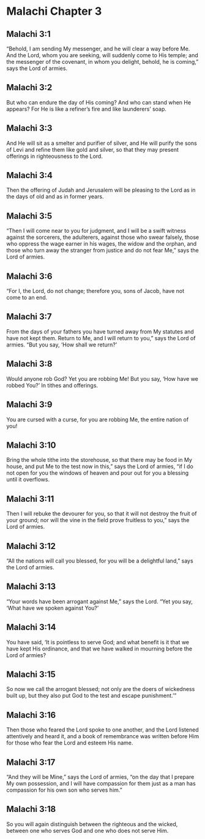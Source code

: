 # Malachi Chapter 3

## Malachi 3:1

“Behold, I am sending My messenger, and he will clear a way before Me. And the Lord, whom you are seeking, will suddenly come to His temple; and the messenger of the covenant, in whom you delight, behold, he is coming,” says the Lord of armies.

## Malachi 3:2

But who can endure the day of His coming? And who can stand when He appears? For He is like a refiner’s fire and like launderers’ soap.

## Malachi 3:3

And He will sit as a smelter and purifier of silver, and He will purify the sons of Levi and refine them like gold and silver, so that they may present offerings in righteousness to the Lord.

## Malachi 3:4

Then the offering of Judah and Jerusalem will be pleasing to the Lord as in the days of old and as in former years.

## Malachi 3:5

“Then I will come near to you for judgment, and I will be a swift witness against the sorcerers, the adulterers, against those who swear falsely, those who oppress the wage earner in his wages, the widow and the orphan, and those who turn away the stranger from justice and do not fear Me,” says the Lord of armies.

## Malachi 3:6

“For I, the Lord, do not change; therefore you, sons of Jacob, have not come to an end.

## Malachi 3:7

From the days of your fathers you have turned away from My statutes and have not kept them. Return to Me, and I will return to you,” says the Lord of armies. “But you say, ‘How shall we return?’

## Malachi 3:8

Would anyone rob God? Yet you are robbing Me! But you say, ‘How have we robbed You?’ In tithes and offerings.

## Malachi 3:9

You are cursed with a curse, for you are robbing Me, the entire nation of you!

## Malachi 3:10

Bring the whole tithe into the storehouse, so that there may be food in My house, and put Me to the test now in this,” says the Lord of armies, “if I do not open for you the windows of heaven and pour out for you a blessing until it overflows.

## Malachi 3:11

Then I will rebuke the devourer for you, so that it will not destroy the fruit of your ground; nor will the vine in the field prove fruitless to you,” says the Lord of armies.

## Malachi 3:12

“All the nations will call you blessed, for you will be a delightful land,” says the Lord of armies.

## Malachi 3:13

“Your words have been arrogant against Me,” says the Lord. “Yet you say, ‘What have we spoken against You?’

## Malachi 3:14

You have said, ‘It is pointless to serve God; and what benefit is it that we have kept His ordinance, and that we have walked in mourning before the Lord of armies?

## Malachi 3:15

So now we call the arrogant blessed; not only are the doers of wickedness built up, but they also put God to the test and escape punishment.’”

## Malachi 3:16

Then those who feared the Lord spoke to one another, and the Lord listened attentively and heard it, and a book of remembrance was written before Him for those who fear the Lord and esteem His name.

## Malachi 3:17

“And they will be Mine,” says the Lord of armies, “on the day that I prepare My own possession, and I will have compassion for them just as a man has compassion for his own son who serves him.”

## Malachi 3:18

So you will again distinguish between the righteous and the wicked, between one who serves God and one who does not serve Him.
